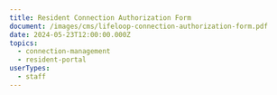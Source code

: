 ```yaml
---
title: Resident Connection Authorization Form
document: /images/cms/lifeloop-connection-authorization-form.pdf
date: 2024-05-23T12:00:00.000Z
topics:
  - connection-management
  - resident-portal
userTypes:
  - staff
---
```

